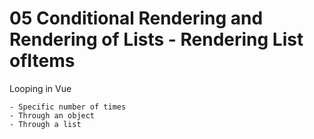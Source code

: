 # 05 Conditional Rendering and Rendering of Lists - Rendering List ofItems

Looping in Vue

	- Specific number of times
	- Through an object
	- Through a list
